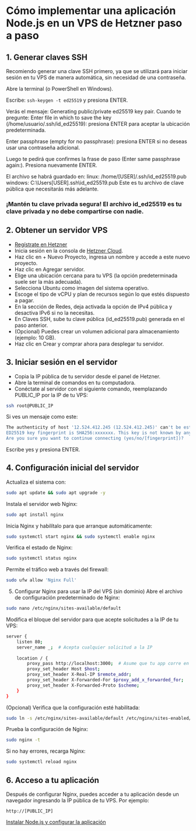# Cómo implementar una aplicación Node.js en un VPS de Hetzner paso a paso

## 1. Generar claves SSH
Recomiendo generar una clave SSH primero, ya que se utilizará para iniciar sesión en tu VPS de manera automática, sin necesidad de una contraseña.

Abre la terminal (o PowerShell en Windows).

Escribe: `ssh-keygen -t ed25519` y presiona ENTER.

Verás el mensaje: Generating public/private ed25519 key pair.
Cuando te pregunte: Enter file in which to save the key (/home/usuario/.ssh/id_ed25519): presiona ENTER para aceptar la ubicación predeterminada.

Enter passphrase (empty for no passphrase): presiona ENTER si no deseas usar una contraseña adicional.

Luego te pedirá que confirmes la frase de paso (Enter same passphrase again:). Presiona nuevamente ENTER.

El archivo se habrá guardado en: 
linux: /home/[USER]/.ssh/id_ed25519.pub
windows: C:\Users\[USER]\.ssh\id_ed25519.pub
Este es tu archivo de clave pública que necesitarás más adelante.

### ¡Mantén tu clave privada segura! El archivo id_ed25519 es tu clave privada y no debe compartirse con nadie.


## 2. Obtener un servidor VPS
* [Regístrate en Hetzner](https://accounts.hetzner.com/signUp)
* Inicia sesión en la consola de [Hetzner Cloud](https://console.hetzner.cloud/projects).
* Haz clic en + Nuevo Proyecto, ingresa un nombre y accede a este nuevo proyecto.
* Haz clic en Agregar servidor.
* Elige una ubicación cercana para tu VPS (la opción predeterminada suele ser la más adecuada).
* Selecciona Ubuntu como imagen del sistema operativo.
* Escoge el tipo de vCPU y plan de recursos según lo que estés dispuesto a pagar.
* En la sección de Redes, deja activada la opción de IPv4 pública y desactiva IPv6 si no la necesitas.
* En Claves SSH, sube tu clave pública (id_ed25519.pub) generada en el paso anterior.
* (Opcional) Puedes crear un volumen adicional para almacenamiento (ejemplo: 10 GB).
* Haz clic en Crear y comprar ahora para desplegar tu servidor.

## 3. Iniciar sesión en el servidor
* Copia la IP pública de tu servidor desde el panel de Hetzner.
* Abre la terminal de comandos en tu computadora.
* Conéctate al servidor con el siguiente comando, reemplazando PUBLIC_IP por la IP de tu VPS:
```bash
ssh root@PUBLIC_IP
```

Si ves un mensaje como este:
```bash
The authenticity of host '12.524.412.245 (12.524.412.245)' can't be established.
ED25519 key fingerprint is SHA256:xxxxxxx. This key is not known by any other names.
Are you sure you want to continue connecting (yes/no/[fingerprint])?
```
Escribe yes y presiona ENTER.

## 4. Configuración inicial del servidor
Actualiza el sistema con:
```bash
sudo apt update && sudo apt upgrade -y
```

Instala el servidor web Nginx:
```bash
sudo apt install nginx
```

Inicia Nginx y habilítalo para que arranque automáticamente:
```bash
sudo systemctl start nginx && sudo systemctl enable nginx
```

Verifica el estado de Nginx:
```bash
sudo systemctl status nginx
```

Permite el tráfico web a través del firewall:
```bash
sudo ufw allow 'Nginx Full'
```

5. Configurar Nginx para usar la IP del VPS (sin dominio)
Abre el archivo de configuración predeterminado de Nginx:
```bash
sudo nano /etc/nginx/sites-available/default
```

Modifica el bloque del servidor para que acepte solicitudes a la IP de tu VPS:
```bash
server {
    listen 80;
    server_name _;  # Acepta cualquier solicitud a la IP
    
    location / {
        proxy_pass http://localhost:3000;  # Asume que tu app corre en el puerto 3000
        proxy_set_header Host $host;
        proxy_set_header X-Real-IP $remote_addr;
        proxy_set_header X-Forwarded-For $proxy_add_x_forwarded_for;
        proxy_set_header X-Forwarded-Proto $scheme;
    }
}
```

(Opcional) Verifica que la configuración esté habilitada:
```bash
sudo ln -s /etc/nginx/sites-available/default /etc/nginx/sites-enabled/
```

Prueba la configuración de Nginx:
```bash
sudo nginx -t
```

Si no hay errores, recarga Nginx:
```bash
sudo systemctl reload nginx
```

## 6. Acceso a tu aplicación
Después de configurar Nginx, puedes acceder a tu aplicación desde un navegador ingresando la IP pública de tu VPS. Por ejemplo:
```
http://[PUBLIC_IP]
```

[Instalar Node.js y configurar la aplicación](Node.md)
